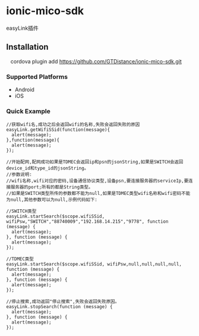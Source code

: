 # ionic-mico-sdk
easyLink插件
## Installation

    cordova plugin add https://github.com/GTDistance/ionic-mico-sdk.git
### Supported Platforms

- Android
- iOS

### Quick Example
    //获取wifi名,成功之后会返回wifi的名称,失败会返回失败的原因
    easyLink.getWifiSSid(function(message){
      alert(message);
    },function(message){
      alert(message);
    });
    
    //开始配网,配网成功如果是TDMEC会返回ip和psn的jsonString,如果是SWITCH会返回device_id和type_id的jsonString。
    //参数说明:
    //wifi名称,wifi对应的密码,设备通信协议类型,设备psn,要连接服务器的serviceIp,要连接服务器的port;所有的都是String类型。
    //如果是SWITCH类型所传的参数都不能为null,如果是TDMEC类型wifi名称和wifi密码不能为null,其他参数可以为null,示例代码如下:
    
    //SWITCH类型
    easyLink.startSearch($scope.wifiSSid, wifiPsw,"SWITCH","88740009","192.168.14.215","9778", function (message) {
      alert(message);
    }, function (message) {
      alert(message);
    });
    
    //TDMEC类型
    easyLink.startSearch($scope.wifiSSid, wifiPsw,null,null,null,null, function (message) {
      alert(message);
    }, function (message) {
      alert(message);
    });

    //停止搜索,成功返回"停止搜索",失败会返回失败原因。
    easyLink.stopSearch(function (message) {
      alert(message);
    }, function (message) {
      alert(message);
    });
